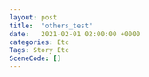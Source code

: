```yaml
---
layout: post
title:  "others_test"
date:   2021-02-01 02:00:00 +0000
categories: Etc
Tags: Story Etc
SceneCode: []
---
```

